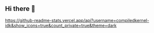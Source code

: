 ## Hi there 👋

https://github-readme-stats.vercel.app/api?username=compiledkernel-idk&show_icons=true&count_private=true&theme=dark

